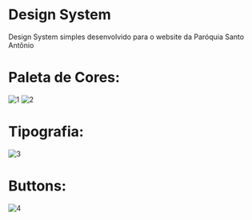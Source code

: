 
# Design System

Design System simples desenvolvido para o website da Paróquia Santo Antônio 

# Paleta de Cores:
![1](https://media.discordapp.net/attachments/1091908501095321691/1147225038433570948/Captura_de_tela_2023-09-01_144004.png?width=1297&height=671)
![2](https://media.discordapp.net/attachments/1091908501095321691/1147225038848802886/Captura_de_tela_2023-09-01_144017.png)

# Tipografia:
![3](https://media.discordapp.net/attachments/1091908501095321691/1147225039163379752/Captura_de_tela_2023-09-01_144052.png)

# Buttons:
![4](https://media.discordapp.net/attachments/1091908501095321691/1147225038056079461/Captura_de_tela_2023-09-01_144142.png)
